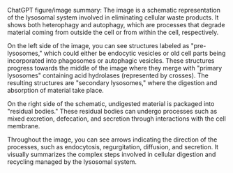ChatGPT figure/image summary: The image is a schematic representation of the lysosomal system involved in eliminating cellular waste products. It shows both heterophagy and autophagy, which are processes that degrade material coming from outside the cell or from within the cell, respectively.

On the left side of the image, you can see structures labeled as "pre-lysosomes," which could either be endocytic vesicles or old cell parts being incorporated into phagosomes or autophagic vesicles. These structures progress towards the middle of the image where they merge with "primary lysosomes" containing acid hydrolases (represented by crosses). The resulting structures are "secondary lysosomes," where the digestion and absorption of material take place.

On the right side of the schematic, undigested material is packaged into "residual bodies." These residual bodies can undergo processes such as mixed excretion, defecation, and secretion through interactions with the cell membrane.

Throughout the image, you can see arrows indicating the direction of the processes, such as endocytosis, regurgitation, diffusion, and secretion. It visually summarizes the complex steps involved in cellular digestion and recycling managed by the lysosomal system.